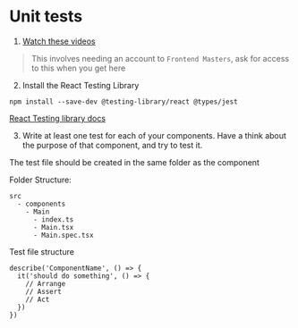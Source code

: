 # Unit tests

1. [Watch these videos](https://frontendmasters.com/courses/testing-practices-principles/)

> This involves needing an account to `Frontend Masters`, ask for access to this when you get here

2. Install the React Testing Library

```
npm install --save-dev @testing-library/react @types/jest
```

[React Testing library docs](https://testing-library.com/docs/react-testing-library/intro/)

3. Write at least one test for each of your components. Have a think about the purpose of that component, and try to test it.

The test file should be created in the same folder as the component

Folder Structure:

```
src
  - components
    - Main
      - index.ts
      - Main.tsx
      - Main.spec.tsx
```

Test file structure

```
describe('ComponentName', () => {
  it('should do something', () => {
    // Arrange
    // Assert
    // Act
  })
})
```
